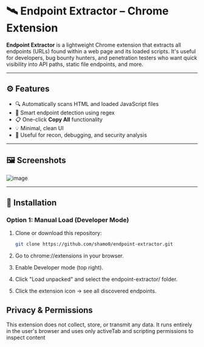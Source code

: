 # 🛰️ Endpoint Extractor – Chrome Extension

**Endpoint Extractor** is a lightweight Chrome extension that extracts all endpoints (URLs) found within a web page and its loaded scripts. It's useful for developers, bug bounty hunters, and penetration testers who want quick visibility into API paths, static file endpoints, and more.

---

## ⚙️ Features

- 🔍 Automatically scans HTML and loaded JavaScript files
- 🧠 Smart endpoint detection using regex
- 📋 One-click **Copy All** functionality
- 💡 Minimal, clean UI
- 🧪 Useful for recon, debugging, and security analysis

---

## 🖼️ Screenshots

![image](https://github.com/user-attachments/assets/8665f91d-0ef5-4173-919b-83292b5bf64b)


---

## 🚀 Installation

### Option 1: Manual Load (Developer Mode)

1. Clone or download this repository:
   ```bash
   git clone https://github.com/shamo0/endpoint-extractor.git
   ```

2. Go to chrome://extensions in your browser.

3. Enable Developer mode (top right).

4. Click "Load unpacked" and select the endpoint-extractor/ folder.

5. Click the extension icon → see all discovered endpoints.


## Privacy & Permissions
This extension does not collect, store, or transmit any data. It runs entirely in the user's browser and uses only activeTab and scripting permissions to inspect content
